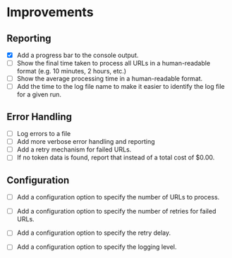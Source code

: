 # Improvements

## Reporting

- [X] Add a progress bar to the console output.
- [ ] Show the final time taken to process all URLs in a human-readable format (e.g. 10 minutes, 2 hours, etc.)
- [ ] Show the average processing time in a human-readable format.
- [ ] Add the time to the log file name to make it easier to identify the log file for a given run.

## Error Handling

- [ ] Log errors to a file
- [ ] Add more verbose error handling and reporting
- [ ] Add a retry mechanism for failed URLs.
- [ ] If no token data is found, report that instead of a total cost of $0.00.

## Configuration

- [ ] Add a configuration option to specify the number of URLs to process.
- [ ] Add a configuration option to specify the number of retries for failed URLs.
- [ ] Add a configuration option to specify the retry delay.
- [ ] Add a configuration option to specify the logging level.


